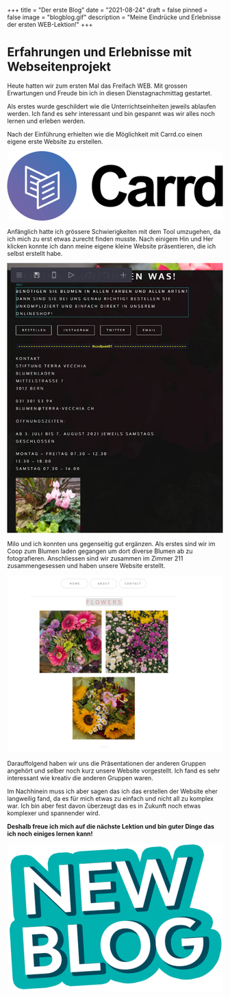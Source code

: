 +++
title = "Der erste Blog"
date = "2021-08-24"
draft = false
pinned = false
image = "blogblog.gif"
description = "Meine Eindrücke und Erlebnisse der ersten WEB-Lektion!"
+++
# **Erfahrungen und Erlebnisse mit Webseitenprojekt**

Heute hatten wir zum ersten Mal das Freifach WEB. Mit grossen Erwartungen und Freude bin ich in diesen Dienstagnachmittag gestartet.

Als erstes wurde geschildert wie die Unterrichtseinheiten jeweils ablaufen werden. Ich fand es sehr interessant und bin gespannt was wir alles noch lernen und erleben werden. 

Nach der Einführung erhielten wie die Möglichkeit mit Carrd.co einen eigene erste Website zu erstellen. 

![](carrx.png)

Anfänglich hatte ich grössere Schwierigkeiten mit dem Tool umzugehen, da ich mich zu erst etwas zurecht finden musste. Nach einigem Hin und Her klicken konnte ich dann meine eigene kleine Website präsentieren, die ich selbst erstellt habe.

 

![Das war mein erster Versuch mit dem ich aber noch nicht so zufrieden war deshalb habe ich noch eine neue Website mit Milo zusammen erstellt.](jaja.jpg "Meine ersten Versuche")

Milo und ich konnten uns gegenseitig gut ergänzen. Als erstes sind wir im Coop zum Blumen laden gegangen um dort diverse Blumen ab zu fotografieren. Anschliessen sind wir zusammen im Zimmer 211 zusammengesessen und haben unsere Website erstellt. 

![Website von Milo und mir!](jajajjaja.jpg)

Darauffolgend haben wir uns die Präsentationen der anderen Gruppen angehört und selber noch kurz unsere Website vorgestellt. Ich fand es sehr interessant wie kreativ die anderen Gruppen waren.

Im Nachhinein muss ich aber sagen das ich das erstellen der Website eher langweilig fand, da es für mich etwas zu einfach und nicht all zu komplex war. Ich bin aber fest davon überzeugt das es in Zukunft noch etwas komplexer und spannender wird.

**Deshalb freue ich mich auf die nächste Lektion und bin guter Dinge das ich noch einiges lernen kann!**

![](blogblog.gif)